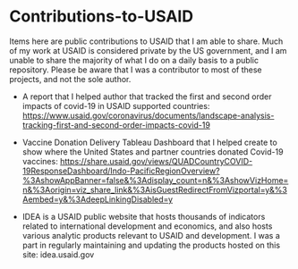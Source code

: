 # Contributions-to-USAID
Items here are public contributions to USAID that I am able to share. Much of my work at USAID is considered private by the US government, and I am unable to share the majority of what I do on a daily basis to a public repository. Please be aware that I was a contributor to most of these projects, and not the sole author. 

* A report that I helped author that tracked the first and second order impacts of covid-19 in USAID supported countries: https://www.usaid.gov/coronavirus/documents/landscape-analysis-tracking-first-and-second-order-impacts-covid-19

* Vaccine Donation Delivery Tableau Dashboard that I helped create to show where the United States and partner countries donated Covid-19 vaccines:
https://share.usaid.gov/views/QUADCountryCOVID-19ResponseDashboard/Indo-PacificRegionOverview?%3AshowAppBanner=false&%3Adisplay_count=n&%3AshowVizHome=n&%3Aorigin=viz_share_link&%3AisGuestRedirectFromVizportal=y&%3Aembed=y&%3AdeepLinkingDisabled=y

* IDEA is a USAID public website that hosts thousands of indicators related to international development and economics, and also hosts various analytic products relevant to USAID and development. I was a part in regularly maintaining and updating the products hosted on this site:
idea.usaid.gov

